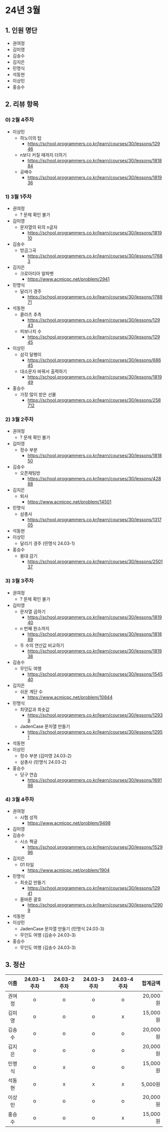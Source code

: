 # 24년 3월

## 1. 인원 명단
- 권여정
- 김미영
- 김송수
- 김지은
- 민명식
- 석동현
- 이상민
- 홍승수

## 2. 리뷰 항목

### 0) 2월 4주차

- 이상민
    - 하노이의 탑
        - https://school.programmers.co.kr/learn/courses/30/lessons/12946
    - n보다 커질 때까지 더하기
        - https://school.programmers.co.kr/learn/courses/30/lessons/181884
    - 공배수
        - https://school.programmers.co.kr/learn/courses/30/lessons/181936

### 1) 3월 1주차

- 권여정
    - ? 문제 확인 불가
- 김미영
    - 문자열의 뒤의 n글자
        - https://school.programmers.co.kr/learn/courses/30/lessons/181910
- 김송수
    - 방금그곡
        - https://school.programmers.co.kr/learn/courses/30/lessons/17683
- 김지은
    - 크로아티아 알파벳
        - https://www.acmicpc.net/problem/2941
- 민명식
    - 달리기 경주
        - https://school.programmers.co.kr/learn/courses/30/lessons/178871
- 석동현
    - 콜라츠 추측
        - https://school.programmers.co.kr/learn/courses/30/lessons/12943
    - 피보나치 수 
        - https://school.programmers.co.kr/learn/courses/30/lessons/12945
- 이상민
    - 삼각 달팽이
        - https://school.programmers.co.kr/learn/courses/30/lessons/68645
    - 대소문자 바꿔서 출력하기
        - https://school.programmers.co.kr/learn/courses/30/lessons/181949
- 홍승수
    - 가장 많이 받은 선물
        - https://school.programmers.co.kr/learn/courses/30/lessons/258712

### 2) 3월 2주차

- 권여정
    - ? 문제 확인 불가
- 김미영
    - 정수 부분
        - https://school.programmers.co.kr/learn/courses/30/lessons/181850
- 김송수
    - 오픈채팅방
        - https://school.programmers.co.kr/learn/courses/30/lessons/42888
- 김지은
    - 퇴사
        - https://www.acmicpc.net/problem/14501
- 민명식
    - 삼총사
        - https://school.programmers.co.kr/learn/courses/30/lessons/131705
- 석동현
- 이상민
    - 달리기 경주 (민명식 24.03-1)
- 홍승수
    - 붕대 감기
        - https://school.programmers.co.kr/learn/courses/30/lessons/250137

### 3) 3월 3주차

- 권여정
    - ? 문제 확인 불가
- 김미영
    - 문자열 곱하기
        - https://school.programmers.co.kr/learn/courses/30/lessons/181940
    - n 번째 원소까지
        - https://school.programmers.co.kr/learn/courses/30/lessons/181889
    - 두 수의 연산값 비교하기
        - https://school.programmers.co.kr/learn/courses/30/lessons/181938
- 김송수
    - 무인도 여행
        - https://school.programmers.co.kr/learn/courses/30/lessons/154540
- 김지은
    - 쉬운 계단 수
        - https://www.acmicpc.net/problem/10844
- 민명식
    - 최댓값과 최솟값
        - https://school.programmers.co.kr/learn/courses/30/lessons/12939
    - JadenCase 문자열 만들기
        - https://school.programmers.co.kr/learn/courses/30/lessons/12951
- 석동현
- 이상민
    - 정수 부분 (김미영 24.03-2)
    - 삼총사 (민명식 24.03-2)
- 홍승수
    - 당구 연습
        - https://school.programmers.co.kr/learn/courses/30/lessons/169198

### 4) 3월 4주차

- 권여정
    - 시험 성적
        - https://www.acmicpc.net/problem/9498
- 김미영
- 김송수
    - 시소 짝궁
        - https://school.programmers.co.kr/learn/courses/30/lessons/152996
- 김지은
    - 01 타일
        - https://www.acmicpc.net/problem/1904
- 민명식
    - 최솟값 만들기
        - https://school.programmers.co.kr/learn/courses/30/lessons/12941
    - 올바른 괄호
        - https://school.programmers.co.kr/learn/courses/30/lessons/12909
- 석동현
- 이상민
    - JadenCase 문자열 만들기 (민명식 24.03-3)
    - 무인도 여행 (김송수 24.03-3)
- 홍승수
    - 무인도 여행 (김송수 24.03-3)

## 3. 정산

|이름|24.03-1주차|24.03-2주차|24.03-3주차|24.03-4주차|합계금액|
|:---:|:---:|:---:|:---:|:---:|---:|
|권여정|o|o|o|o|20,000원|
|김미영|o|o|o|x|15,000원|
|김송수|o|o|o|o|20,000원|
|김지은|o|o|o|o|20,000원|
|민명식|o|x|o|o|15,000원|
|석동현|o|x|x|x|5,000원|
|이상민|o|o|o|o|20,000원|
|홍승수|o|o|o|x|15,000원|
